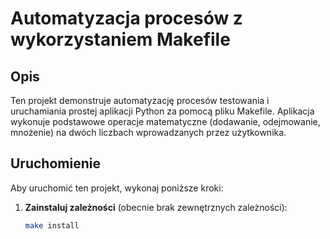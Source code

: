 # Automatyzacja procesów z wykorzystaniem Makefile

## Opis
Ten projekt demonstruje automatyzację procesów testowania i uruchamiania prostej aplikacji Python za pomocą pliku Makefile. Aplikacja wykonuje podstawowe operacje matematyczne (dodawanie, odejmowanie, mnożenie) na dwóch liczbach wprowadzanych przez użytkownika.

## Uruchomienie
Aby uruchomić ten projekt, wykonaj poniższe kroki:

1. **Zainstaluj zależności** (obecnie brak zewnętrznych zależności):
   ```bash
   make install
